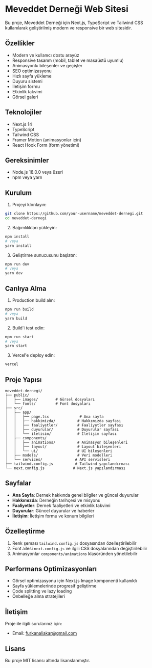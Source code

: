# Meveddet Derneği Web Sitesi

Bu proje, Meveddet Derneği için Next.js, TypeScript ve Tailwind CSS kullanılarak geliştirilmiş modern ve responsive bir web sitesidir.

## Özellikler

- Modern ve kullanıcı dostu arayüz
- Responsive tasarım (mobil, tablet ve masaüstü uyumlu)
- Animasyonlu bileşenler ve geçişler
- SEO optimizasyonu
- Hızlı sayfa yükleme
- Duyuru sistemi
- İletişim formu
- Etkinlik takvimi
- Görsel galeri

## Teknolojiler

- Next.js 14
- TypeScript
- Tailwind CSS
- Framer Motion (animasyonlar için)
- React Hook Form (form yönetimi)

## Gereksinimler

- Node.js 18.0.0 veya üzeri
- npm veya yarn

## Kurulum

1. Projeyi klonlayın:
```bash
git clone https://github.com/your-username/meveddet-dernegi.git
cd meveddet-dernegi
```

2. Bağımlılıkları yükleyin:
```bash
npm install
# veya
yarn install
```

3. Geliştirme sunucusunu başlatın:
```bash
npm run dev
# veya
yarn dev
```

## Canlıya Alma

1. Production build alın:
```bash
npm run build
# veya
yarn build
```

2. Build'i test edin:
```bash
npm run start
# veya
yarn start
```

3. Vercel'e deploy edin:
```bash
vercel
```

## Proje Yapısı

```
meveddet-dernegi/
├── public/
│   ├── images/        # Görsel dosyaları
│   └── fonts/         # Font dosyaları
├── src/
│   ├── app/          
│   │   ├── page.tsx              # Ana sayfa
│   │   ├── hakkimizda/          # Hakkımızda sayfası
│   │   ├── faaliyetler/         # Faaliyetler sayfası
│   │   ├── duyurular/           # Duyurular sayfası
│   │   └── iletisim/            # İletişim sayfası
│   ├── components/   
│   │   ├── animations/          # Animasyon bileşenleri
│   │   ├── layout/              # Layout bileşenleri
│   │   └── ui/                  # UI bileşenleri
│   ├── models/                  # Veri modelleri
│   └── services/               # API servisleri
├── tailwind.config.js          # Tailwind yapılandırması
└── next.config.js             # Next.js yapılandırması
```

## Sayfalar

- **Ana Sayfa**: Dernek hakkında genel bilgiler ve güncel duyurular
- **Hakkımızda**: Derneğin tarihçesi ve misyonu
- **Faaliyetler**: Dernek faaliyetleri ve etkinlik takvimi
- **Duyurular**: Güncel duyurular ve haberler
- **İletişim**: İletişim formu ve konum bilgileri

## Özelleştirme

1. Renk şeması `tailwind.config.js` dosyasından özelleştirilebilir
2. Font ailesi `next.config.js` ve ilgili CSS dosyalarından değiştirilebilir
3. Animasyonlar `components/animations` klasöründen yönetilebilir

## Performans Optimizasyonları

- Görsel optimizasyonu için Next.js Image komponenti kullanıldı
- Sayfa yüklemelerinde progresif geliştirme
- Code splitting ve lazy loading
- Önbelleğe alma stratejileri

## İletişim

Proje ile ilgili sorularınız için:
- Email: furkanaliakar@gmail.com

## Lisans

Bu proje MIT lisansı altında lisanslanmıştır.
